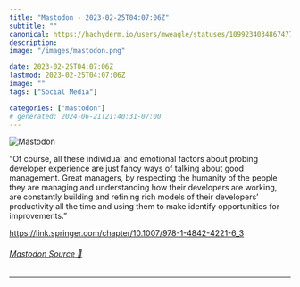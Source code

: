 ```yaml
---
title: "Mastodon - 2023-02-25T04:07:06Z"
subtitle: ""
canonical: https://hachyderm.io/users/mweagle/statuses/109923403486747757
description:
image: "/images/mastodon.png"

date: 2023-02-25T04:07:06Z
lastmod: 2023-02-25T04:07:06Z
image: ""
tags: ["Social Media"]

categories: ["mastodon"]
# generated: 2024-06-21T21:40:31-07:00
---
```

![Mastodon](/images/mastodon.png)

<p>“Of course, all these individual and emotional factors about probing developer experience are just fancy ways of talking about good management. Great managers, by respecting the humanity of the people they are managing and understanding how their developers are working, are constantly building and refining rich models of their developers’ productivity all the time and using them to make identify opportunities for improvements.”</p><p><a href="https://link.springer.com/chapter/10.1007/978-1-4842-4221-6_3" target="_blank" rel="nofollow noopener noreferrer" translate="no"><span class="invisible">https://</span><span class="ellipsis">link.springer.com/chapter/10.1</span><span class="invisible">007/978-1-4842-4221-6_3</span></a></p>


###### [Mastodon Source 🐘](https://hachyderm.io/@mweagle/109923403486747757)

___
